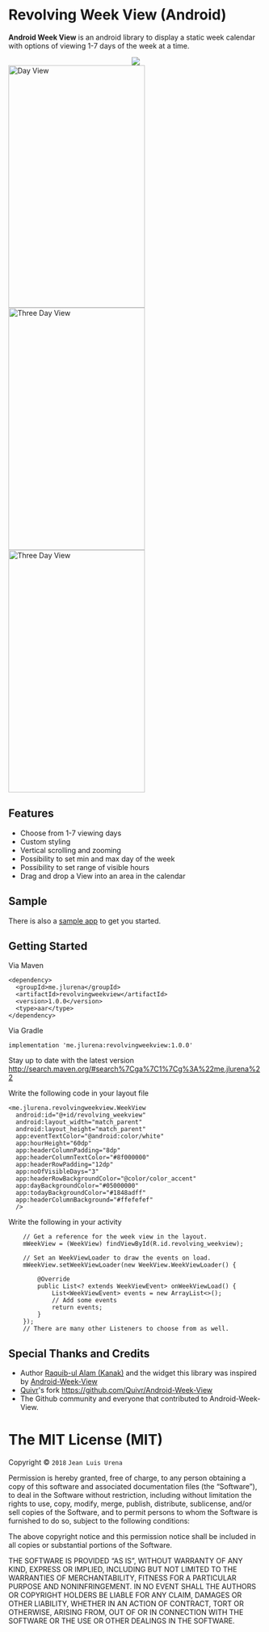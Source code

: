 

Revolving Week View (Android)
===

**Android Week View** is an android library to display a static week calendar with options of viewing 1-7 days of the week at a time.
<div align="center">
	<img src="https://raw.githubusercontent.com/jlurena/revolvingweekview/master/images/samplegif.gif"/>
</div>
<img src="https://raw.githubusercontent.com/jlurena/revolvingweekview/master/images/dayview.png" alt="Day View" width="270" height="480"/>
<img src="https://raw.githubusercontent.com/jlurena/revolvingweekview/master/images/3dayview.png" alt="Three Day View" width="270" height="480"/>
<img src="https://raw.githubusercontent.com/jlurena/revolvingweekview/master/images/weekview.png" alt="Three Day View" width="270" height="480"/>


Features
---

* Choose from 1-7 viewing days
* Custom styling
* Vertical scrolling and zooming
* Possibility to set min and max day of the week
* Possibility to set range of visible hours
* Drag and drop a View into an area in the calendar

Sample
---

There is also a [sample app](https://github.com/jlurena/revolvingweekview/tree/master/sample) to get you started.

Getting Started
---
Via Maven

    <dependency>
      <groupId>me.jlurena</groupId>
      <artifactId>revolvingweekview</artifactId>
      <version>1.0.0</version>
      <type>aar</type>
    </dependency>

Via Gradle

    implementation 'me.jlurena:revolvingweekview:1.0.0'
Stay up to date with the latest version http://search.maven.org/#search%7Cga%7C1%7Cg%3A%22me.jlurena%22

Write the following code in your layout file

    <me.jlurena.revolvingweekview.WeekView  
      android:id="@+id/revolving_weekview"  
      android:layout_width="match_parent"  
      android:layout_height="match_parent"  
      app:eventTextColor="@android:color/white"  
      app:hourHeight="60dp"  
      app:headerColumnPadding="8dp"  
      app:headerColumnTextColor="#8f000000"  
      app:headerRowPadding="12dp"  
      app:noOfVisibleDays="3"  
      app:headerRowBackgroundColor="@color/color_accent"  
      app:dayBackgroundColor="#05000000"  
      app:todayBackgroundColor="#1848adff"  
      app:headerColumnBackground="#ffefefef"  
      />
Write the following in your activity

        // Get a reference for the week view in the layout.
        mWeekView = (WeekView) findViewById(R.id.revolving_weekview);
        
        // Set an WeekViewLoader to draw the events on load.
        mWeekView.setWeekViewLoader(new WeekView.WeekViewLoader() {  
      
	        @Override  
		    public List<? extends WeekViewEvent> onWeekViewLoad() {
			    List<WeekViewEvent> events = new ArrayList<>();
	            // Add some events
	            return events;
	        }  
	    });
	    // There are many other Listeners to choose from as well.

Special Thanks and Credits
---
*  Author [Raquib-ul Alam (Kanak)](https://github.com/alamkanak) and the widget this library was inspired by  [Android-Week-View](https://github.com/alamkanak/Android-Week-View)
* [Quivr](https://github.com/Quivr)'s fork https://github.com/Quivr/Android-Week-View
* The Github community and everyone that contributed to Android-Week-View.

The MIT License (MIT)
=====================

Copyright © `2018` `Jean Luis Urena`

Permission is hereby granted, free of charge, to any person
obtaining a copy of this software and associated documentation
files (the “Software”), to deal in the Software without
restriction, including without limitation the rights to use,
copy, modify, merge, publish, distribute, sublicense, and/or sell
copies of the Software, and to permit persons to whom the
Software is furnished to do so, subject to the following
conditions:

The above copyright notice and this permission notice shall be
included in all copies or substantial portions of the Software.

THE SOFTWARE IS PROVIDED “AS IS”, WITHOUT WARRANTY OF ANY KIND,
EXPRESS OR IMPLIED, INCLUDING BUT NOT LIMITED TO THE WARRANTIES
OF MERCHANTABILITY, FITNESS FOR A PARTICULAR PURPOSE AND
NONINFRINGEMENT. IN NO EVENT SHALL THE AUTHORS OR COPYRIGHT
HOLDERS BE LIABLE FOR ANY CLAIM, DAMAGES OR OTHER LIABILITY,
WHETHER IN AN ACTION OF CONTRACT, TORT OR OTHERWISE, ARISING
FROM, OUT OF OR IN CONNECTION WITH THE SOFTWARE OR THE USE OR
OTHER DEALINGS IN THE SOFTWARE.
